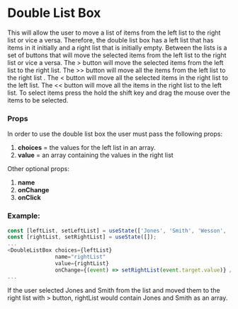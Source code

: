 # **Double List Box**

This will allow the user to move a list of items from the left list to the right list or vice a versa.  Therefore, the double list box has a left list that has items in it initially and a right list that is initially empty.  Between the lists is a set of buttons that will move the selected items from the left list to the right list or vice a versa.  The > button will move the selected items from the left list to the right list.  The >> button will move all the items from the left list to the right list .  The < button will move all the selected items in the right list to the left list.  The << button will move all the items in the right list to the left list.  To select items press the hold the shift key and drag the mouse over the items to be selected.

### **Props**
In order to use the double list box the user must pass the following props:

1.  **choices** = the values for the left list in an array.
2.  **value** = an array containing the values in the right list

Other optional props:

1.  **name**
2.  **onChange**
3.  **onClick**

### **Example:**

```javascript
const [leftList, setLeftList] = useState(['Jones', 'Smith', 'Wesson', 'Doe', 'Johnson]);
const [rightList, setRightList] = useState([]);
...
<DoubleListBox choices={leftList} 
               name="rightList" 
               value={rightList} 
               onChange={(event) => setRightList(event.target.value)} />
...
```

If the user selected Jones and Smith from the list and moved them to the right list with > button, rightList would contain Jones and Smith as an array.